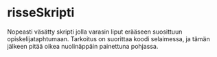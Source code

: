 # risseSkripti
Nopeasti väsätty skripti jolla varasin liput erääseen suosittuun opiskelijataphtumaan.
Tarkoitus on suorittaa koodi selaimessa, ja tämän jälkeen pitää oikea nuolinäppäin painettuna pohjassa.
